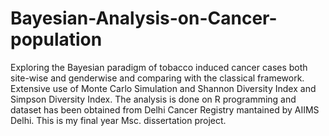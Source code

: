 # Bayesian-Analysis-on-Cancer-population
Exploring the Bayesian paradigm of tobacco induced cancer cases both site-wise and genderwise and comparing with the classical framework.
Extensive use of Monte Carlo Simulation and Shannon Diversity Index and Simpson Diversity Index.
The analysis is done on R programming and dataset has been obtained from Delhi Cancer Registry mantained by AIIMS Delhi.
This is my final year  Msc. dissertation project.

